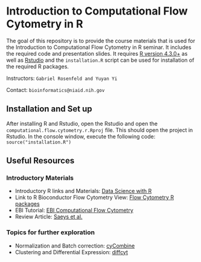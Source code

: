 # Introduction to Computational Flow Cytometry in R

The goal of this repository is to provide the course materials that is used for the Introduction to Computational Flow Cytometry in R seminar. It includes the required code and presentation slides. It requires [R version 4.3.0+](https://www.r-project.org/) as well as [Rstudio](https://posit.co/download/rstudio-desktop/) and the `installation.R` script can be used for installation of the required R packages.

Instructors: `Gabriel Rosenfeld and Yuyan Yi`

Contact: `bioinformatics@niaid.nih.gov`

## Installation and Set up

After installing R and Rstudio, open the Rstudio and open the `computational.flow.cytometry.r.Rproj` file. This should open the project in Rstudio. In the console window, execute the following code: `source("installation.R")`

## Useful Resources

### Introductory Materials

-   Introductory R links and Materials: [Data Science with R](https://github.com/niaid/Data-Science-with-R)
-   Link to R Bioconductor Flow Cytometry View: [Flow Cytometry R packages](https://www.bioconductor.org/packages/release/BiocViews.html#___FlowCytometry)
-   EBI Tutorial: [EBI Computational Flow Cytometry](https://www.ebi.ac.uk/training/materials/bioinformaticsfortcellimmunologymaterials/flow-cytometry-analysis/computational-flow-cytometry/)
-   Review Article: [Saeys et al.](https://www.nature.com/articles/nri.2016.56)

### Topics for further exploration

-   Normalization and Batch correction: [cyCombine](https://biosurf.org/cyCombine_ref_manual.html)
-   Clustering and Differential Expression: [diffcyt](https://www.bioconductor.org/packages/release/bioc/html/diffcyt.html)
